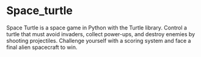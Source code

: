 # Space_turtle
Space Turtle is a space game in Python with the Turtle library. Control a turtle that must avoid invaders, collect power-ups, and destroy enemies by shooting projectiles. Challenge yourself with a scoring system and face a final alien spacecraft to win.
